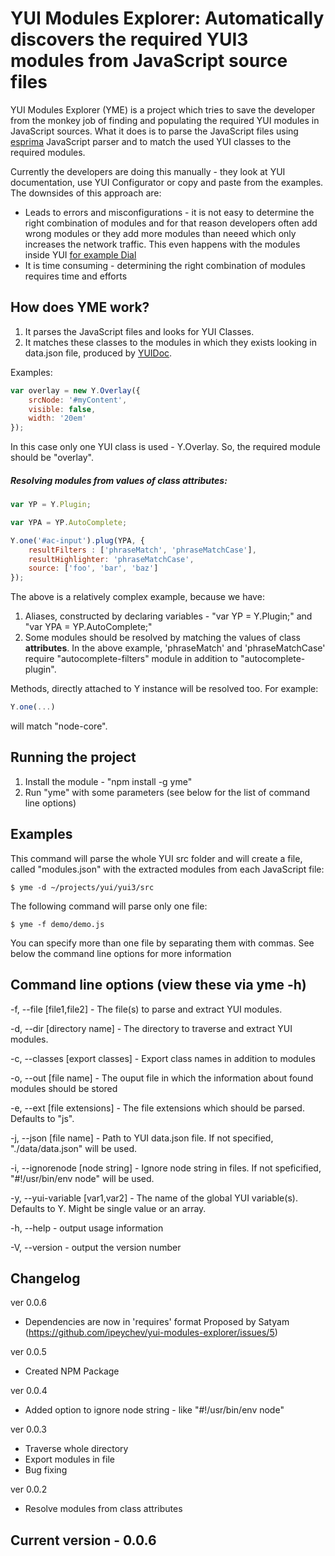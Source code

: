 YUI Modules Explorer: Automatically discovers the required YUI3 modules from JavaScript source files
========================================

YUI Modules Explorer (YME) is a project which tries to save the developer from the monkey job of finding and populating the required YUI modules in JavaScript sources. What it does is to parse the JavaScript files using [esprima](http://esprima.org/) JavaScript parser and to match the used YUI classes to the required modules.

Currently the developers are doing this manually - they look at YUI documentation, use YUI Configurator or copy and paste from the examples. The downsides of this approach are:

* Leads to errors and misconfigurations - it is not easy to determine the right combination of modules and for that reason developers often add wrong modules or they add more modules than neeed which only increases the network traffic. This even happens with the modules inside YUI [for example Dial](http://www.yuiblog.com/blog/2011/07/01/yui-and-loader-changes-for-3-4-0/)
* It is time consuming - determining the right combination of modules requires time and efforts

How does YME work?
-----------

1. It parses the JavaScript files and looks for YUI Classes.
2. It matches these classes to the modules in which they exists looking in data.json file, produced by [YUIDoc](http://yui.github.com/yuidoc/args/index.html#working-with-yuidoc-parsed-data).

Examples:

```javascript
var overlay = new Y.Overlay({
	srcNode: '#myContent',
	visible: false,
	width: '20em'
});
```

In this case only one YUI class is used - Y.Overlay. So, the required module should be "overlay".

##### Resolving modules from values of class attributes:

```javascript
var YP = Y.Plugin;

var YPA = YP.AutoComplete;

Y.one('#ac-input').plug(YPA, {
	resultFilters : ['phraseMatch', 'phraseMatchCase'],
    resultHighlighter: 'phraseMatchCase',
	source: ['foo', 'bar', 'baz']
});
```

The above is a relatively complex example, because we have:

1. Aliases, constructed by declaring variables - "var YP = Y.Plugin;" and "var YPA = YP.AutoComplete;"
2. Some modules should be resolved by matching the values of class **attributes**. In the above example, 'phraseMatch' and 'phraseMatchCase' require "autocomplete-filters" module in addition to "autocomplete-plugin".

Methods, directly attached to Y instance will be resolved too. For example:

```javascript
Y.one(...)
```

will match "node-core".

Running the project
-----------

1. Install the module - "npm install -g yme"
5. Run "yme" with some parameters (see below for the list of command line options)

Examples
-----------
This command will parse the whole YUI src folder and will create a file, called "modules.json" with the extracted modules from each JavaScript file:

	$ yme -d ~/projects/yui/yui3/src

The following command will parse only one file:

	$ yme -f demo/demo.js

You can specify more than one file by separating them with commas. See below the command line options for more information

Command line options (view these via yme -h)
-----------

-f, --file [file1,file2] - The file(s) to parse and extract YUI modules.

-d, --dir [directory name] - The directory to traverse and extract YUI modules.

-c, --classes [export classes] - Export class names in addition to modules

-o, --out [file name] - The ouput file in which the information about found modules should be stored

-e, --ext [file extensions] - The file extensions which should be parsed. Defaults to "js".

-j, --json [file name] - Path to YUI data.json file. If not specified, "./data/data.json" will be used.

-i, --ignorenode [node string] - Ignore node string in files. If not speficified, "#!/usr/bin/env node" will be used.

-y, --yui-variable [var1,var2] - The name of the global YUI variable(s). Defaults to Y. Might be single value or an array.

-h, --help - output usage information

-V, --version - output the version number


Changelog
-----------

ver 0.0.6
- Dependencies are now in 'requires' format
 Proposed by Satyam (https://github.com/ipeychev/yui-modules-explorer/issues/5)

ver 0.0.5
- Created NPM Package

ver 0.0.4
- Added option to ignore node string - like "#!/usr/bin/env node"

ver 0.0.3
- Traverse whole directory
- Export modules in file
- Bug fixing

ver 0.0.2
- Resolve modules from class attributes


Current version - 0.0.6
-----------
